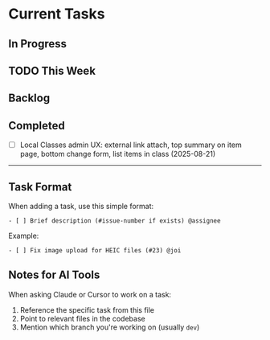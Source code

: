 # Current Tasks

## In Progress
<!-- Move tasks here when someone starts working on them -->

## TODO This Week
<!-- Priority tasks for the current week -->

## Backlog
<!-- Future tasks, not urgent -->



## Completed
 - [ ] Local Classes admin UX: external link attach, top summary on item page, bottom change form, list items in class (2025-08-21)
<!-- Move completed tasks here with date -->

---

## Task Format

When adding a task, use this simple format:
```
- [ ] Brief description (#issue-number if exists) @assignee
```

Example:
```
- [ ] Fix image upload for HEIC files (#23) @joi
```

## Notes for AI Tools

When asking Claude or Cursor to work on a task:
1. Reference the specific task from this file
2. Point to relevant files in the codebase
3. Mention which branch you're working on (usually `dev`)
